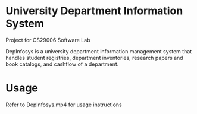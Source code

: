 # University Department Information System
Project for CS29006 Software Lab

DepInfosys is a university department information management system that handles student registries, department inventories, research papers and book catalogs, and cashflow of a department.

# Usage
Refer to DepInfosys.mp4 for usage instructions
